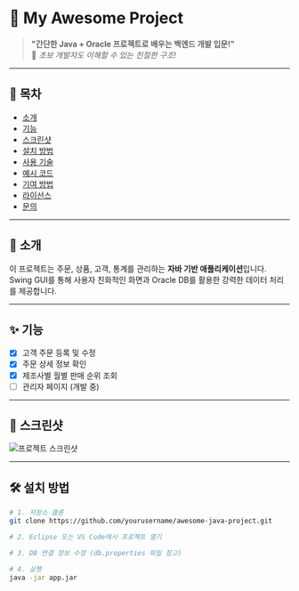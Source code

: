 # 🚀 My Awesome Project

> **"간단한 Java + Oracle 프로젝트로 배우는 백엔드 개발 입문!"**  
> 🌟 *초보 개발자도 이해할 수 있는 친절한 구조!*

---

## 📖 목차

- [소개](#소개)
- [기능](#기능)
- [스크린샷](#스크린샷)
- [설치 방법](#설치-방법)
- [사용 기술](#사용-기술)
- [예시 코드](#예시-코드)
- [기여 방법](#기여-방법)
- [라이선스](#라이선스)
- [문의](#문의)

---

## 📌 소개

이 프로젝트는 주문, 상품, 고객, 통계를 관리하는 **자바 기반 애플리케이션**입니다.  
Swing GUI를 통해 사용자 친화적인 화면과 Oracle DB를 활용한 강력한 데이터 처리를 제공합니다.

---

## ✨ 기능

- [x] 고객 주문 등록 및 수정
- [x] 주문 상세 정보 확인
- [x] 제조사별 월별 판매 순위 조회
- [ ] 관리자 페이지 (개발 중)

---

## 📸 스크린샷

![프로젝트 스크린샷](https://via.placeholder.com/600x300.png?text=My+Java+App)

---

## 🛠 설치 방법

```bash
# 1. 저장소 클론
git clone https://github.com/yourusername/awesome-java-project.git

# 2. Eclipse 또는 VS Code에서 프로젝트 열기

# 3. DB 연결 정보 수정 (db.properties 파일 참고)

# 4. 실행
java -jar app.jar
